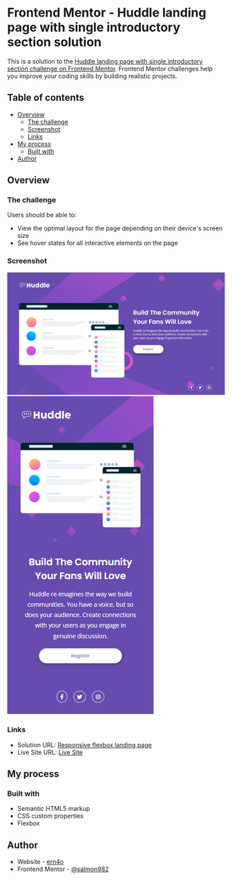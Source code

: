 # Frontend Mentor - Huddle landing page with single introductory section solution

This is a solution to the [Huddle landing page with single introductory section challenge on Frontend Mentor](https://www.frontendmentor.io/challenges/huddle-landing-page-with-a-single-introductory-section-B_2Wvxgi0). Frontend Mentor challenges help you improve your coding skills by building realistic projects. 

## Table of contents

- [Overview](#overview)
  - [The challenge](#the-challenge)
  - [Screenshot](#screenshot)
  - [Links](#links)
- [My process](#my-process)
  - [Built with](#built-with)
- [Author](#author)

## Overview

### The challenge

Users should be able to:

- View the optimal layout for the page depending on their device's screen size
- See hover states for all interactive elements on the page

### Screenshot

![Desktop screenshot](./screenshot-desktop.png)
![Mobile screenshot](./screenshot-mobile.png)

### Links

- Solution URL: [Responsive flexbox landing page](https://www.frontendmentor.io/solutions/responsive-flexbox-landing-page-13xzfTl6mM)
- Live Site URL: [Live Site](https://responsive-huddlelanding-page.netlify.app/)

## My process

### Built with

- Semantic HTML5 markup
- CSS custom properties
- Flexbox

## Author

- Website - [ern4o](https://www.ern4o.com)
- Frontend Mentor - [@salmon982](https://www.frontendmentor.io/profile/salmon982)